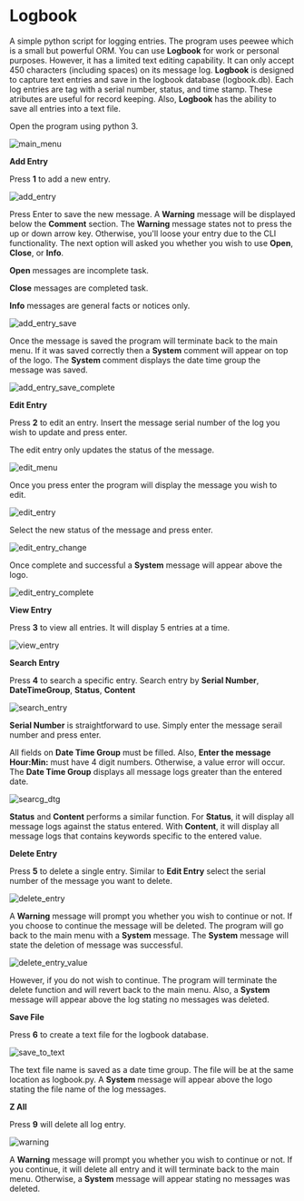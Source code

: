 # Logbook
A simple python script for logging entries. The program uses peewee which is a small but powerful ORM. You can use **Logbook** for work or personal purposes. However, it has a limited text editing capability. It can only accept 450 characters (including spaces) on its message log. **Logbook** is designed to capture text entries and save in the logbook database (logbook.db). Each log entries are tag with a serial number, status, and time stamp. These atributes are useful for record keeping. Also, **Logbook** has the ability to save all entries into a text file.

Open the program using python 3.

![main_menu](https://user-images.githubusercontent.com/51066040/59157964-d6181080-8af6-11e9-8df4-57a64ae2cfc6.png)

**Add Entry**

Press **1** to add a new entry.

![add_entry](https://user-images.githubusercontent.com/51066040/59158012-5e96b100-8af7-11e9-8175-6ae991f1ae60.png)

Press Enter to save the new message. A **Warning** message will be displayed below the **Comment** section. The **Warning** message states not to press the up or down arrow key. Otherwise, you'll loose your entry due to the CLI functionality. The next option will asked you whether you wish to use **Open**, **Close**, or **Info**.

**Open** messages are incomplete task.

**Close** messages are completed task.

**Info** messages are general facts or notices only.

![add_entry_save](https://user-images.githubusercontent.com/51066040/59158064-0b712e00-8af8-11e9-938d-b788ff843fc6.png)

Once the message is saved the program will terminate back to the main menu. If it was saved correctly then a **System** comment will appear on top of the logo. The **System** comment displays the date time group the message was saved.

![add_entry_save_complete](https://user-images.githubusercontent.com/51066040/59158146-67888200-8af9-11e9-89d5-5c46e6971beb.png)

**Edit Entry**

Press **2** to edit an entry. Insert the message serial number of the log you wish to update and press enter.

The edit entry only updates the status of the message.

![edit_menu](https://user-images.githubusercontent.com/51066040/59158181-0e6d1e00-8afa-11e9-9d3b-c22773fc6bd7.png)

Once you press enter the program will display the message you wish to edit.

![edit_entry](https://user-images.githubusercontent.com/51066040/59158283-30b36b80-8afb-11e9-8a49-06f816a5e012.png)

Select the new status of the message and press enter.

![edit_entry_change](https://user-images.githubusercontent.com/51066040/59158337-2e054600-8afc-11e9-8bf7-c8b9f52b2972.png)

Once complete and successful a **System** message will appear above the logo.

![edit_entry_complete](https://user-images.githubusercontent.com/51066040/59158377-d1eef180-8afc-11e9-8d3d-34af1244af56.png)

**View Entry**

Press **3** to view all entries. It will display 5 entries at a time.

![view_entry](https://user-images.githubusercontent.com/51066040/59158431-56da0b00-8afd-11e9-9e0b-8408acf4451f.png)

**Search Entry**

Press **4** to search a specific entry. Search entry by **Serial Number**, **DateTimeGroup**, **Status**, **Content**

![search_entry](https://user-images.githubusercontent.com/51066040/59158634-70c91d00-8b00-11e9-8c25-d1feaf4a4cd5.png)

**Serial Number** is straightforward to use. Simply enter the message serail number and press enter.

All fields on **Date Time Group** must be filled. Also, **Enter the message Hour:Min:** must have 4 digit numbers. Otherwise, a value error will occur. The **Date Time Group** displays all message logs greater than the entered date.

![searcg_dtg](https://user-images.githubusercontent.com/51066040/59158635-73c40d80-8b00-11e9-824c-0cbf2840986f.png)

**Status** and **Content** performs a similar function. For **Status**, it will display all message logs against the status entered. With **Content**, it will display all message logs that contains keywords specific to the entered value.

**Delete Entry**

Press **5** to delete a single entry. Similar to **Edit Entry** select the serial number of the message you want to delete.

![delete_entry](https://user-images.githubusercontent.com/51066040/59158727-f6010180-8b01-11e9-9a81-7c7a77f423d4.png)

A **Warning** message will prompt you whether you wish to continue or not. If you choose to continue the message will be deleted. The program will go back to the main menu with a **System** message. The **System** message will state the deletion of message was successful. 

![delete_entry_value](https://user-images.githubusercontent.com/51066040/59158728-f8635b80-8b01-11e9-908d-b07bb0ba6bca.png)

However, if you do not wish to continue. The program will terminate the delete function and will revert back to the main menu. Also, a **System** message will appear above the log stating no messages was deleted.

**Save File**

Press **6** to create a text file for the logbook database.

![save_to_text](https://user-images.githubusercontent.com/51066040/59158757-71fb4980-8b02-11e9-875a-06371b125ea0.png)

The text file name is saved as a date time group. The file will be  at the same location as logbook.py. A **System** message will appear above the logo stating the file name of the log messages.

**Z All**

Press **9** will delete all log entry.

![warning](https://user-images.githubusercontent.com/51066040/59158810-90ae1000-8b03-11e9-9e8f-e638c2819e92.png)

A **Warning** message will prompt you whether you wish to continue or not. If you continue, it will delete all entry and it will terminate back to the main menu. Otherwise, a **System** message will appear stating no messages was deleted.
